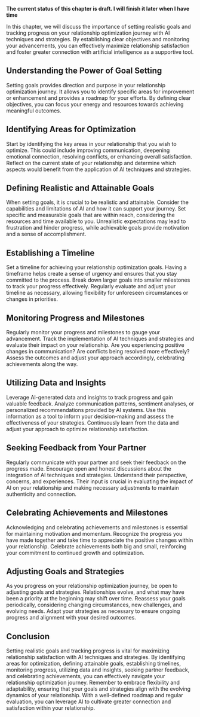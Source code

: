 **The current status of this chapter is draft. I will finish it later when I have time**

In this chapter, we will discuss the importance of setting realistic goals and tracking progress on your relationship optimization journey with AI techniques and strategies. By establishing clear objectives and monitoring your advancements, you can effectively maximize relationship satisfaction and foster greater connection with artificial intelligence as a supportive tool.

Understanding the Power of Goal Setting
---------------------------------------

Setting goals provides direction and purpose in your relationship optimization journey. It allows you to identify specific areas for improvement or enhancement and provides a roadmap for your efforts. By defining clear objectives, you can focus your energy and resources towards achieving meaningful outcomes.

Identifying Areas for Optimization
----------------------------------

Start by identifying the key areas in your relationship that you wish to optimize. This could include improving communication, deepening emotional connection, resolving conflicts, or enhancing overall satisfaction. Reflect on the current state of your relationship and determine which aspects would benefit from the application of AI techniques and strategies.

Defining Realistic and Attainable Goals
---------------------------------------

When setting goals, it is crucial to be realistic and attainable. Consider the capabilities and limitations of AI and how it can support your journey. Set specific and measurable goals that are within reach, considering the resources and time available to you. Unrealistic expectations may lead to frustration and hinder progress, while achievable goals provide motivation and a sense of accomplishment.

Establishing a Timeline
-----------------------

Set a timeline for achieving your relationship optimization goals. Having a timeframe helps create a sense of urgency and ensures that you stay committed to the process. Break down larger goals into smaller milestones to track your progress effectively. Regularly evaluate and adjust your timeline as necessary, allowing flexibility for unforeseen circumstances or changes in priorities.

Monitoring Progress and Milestones
----------------------------------

Regularly monitor your progress and milestones to gauge your advancement. Track the implementation of AI techniques and strategies and evaluate their impact on your relationship. Are you experiencing positive changes in communication? Are conflicts being resolved more effectively? Assess the outcomes and adjust your approach accordingly, celebrating achievements along the way.

Utilizing Data and Insights
---------------------------

Leverage AI-generated data and insights to track progress and gain valuable feedback. Analyze communication patterns, sentiment analyses, or personalized recommendations provided by AI systems. Use this information as a tool to inform your decision-making and assess the effectiveness of your strategies. Continuously learn from the data and adjust your approach to optimize relationship satisfaction.

Seeking Feedback from Your Partner
----------------------------------

Regularly communicate with your partner and seek their feedback on the progress made. Encourage open and honest discussions about the integration of AI techniques and strategies. Understand their perspective, concerns, and experiences. Their input is crucial in evaluating the impact of AI on your relationship and making necessary adjustments to maintain authenticity and connection.

Celebrating Achievements and Milestones
---------------------------------------

Acknowledging and celebrating achievements and milestones is essential for maintaining motivation and momentum. Recognize the progress you have made together and take time to appreciate the positive changes within your relationship. Celebrate achievements both big and small, reinforcing your commitment to continued growth and optimization.

Adjusting Goals and Strategies
------------------------------

As you progress on your relationship optimization journey, be open to adjusting goals and strategies. Relationships evolve, and what may have been a priority at the beginning may shift over time. Reassess your goals periodically, considering changing circumstances, new challenges, and evolving needs. Adapt your strategies as necessary to ensure ongoing progress and alignment with your desired outcomes.

Conclusion
----------

Setting realistic goals and tracking progress is vital for maximizing relationship satisfaction with AI techniques and strategies. By identifying areas for optimization, defining attainable goals, establishing timelines, monitoring progress, utilizing data and insights, seeking partner feedback, and celebrating achievements, you can effectively navigate your relationship optimization journey. Remember to embrace flexibility and adaptability, ensuring that your goals and strategies align with the evolving dynamics of your relationship. With a well-defined roadmap and regular evaluation, you can leverage AI to cultivate greater connection and satisfaction within your relationship.
